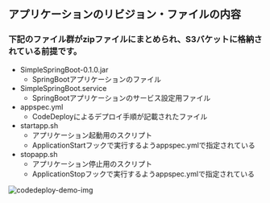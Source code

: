 ## アプリケーションのリビジョン・ファイルの内容
### 下記のファイル群がzipファイルにまとめられ、S3バケットに格納されている前提です。
- SimpleSpringBoot-0.1.0.jar
  - SpringBootアプリケーションのファイル
- SimpleSpringBoot.service
  - SpringBootアプリケーションのサービス設定用ファイル
- appspec.yml
  - CodeDeployによるデプロイ手順が記載されたファイル
- startapp.sh
  - アプリケーション起動用のスクリプト
  - ApplicationStartフックで実行するようappspec.ymlで指定されている
- stopapp.sh
  - アプリケーション停止用のスクリプト
  - ApplicationStopフックで実行するようappspec.ymlで指定されている

![codedeploy-demo-img](https://devops.nobelabo.net/img/demo-codedeploy.png)